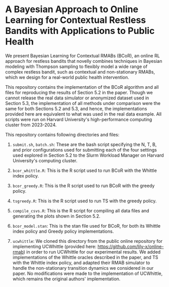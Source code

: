 # A Bayesian Approach to Online Learning for Contextual Restless Bandits with Applications to Public Health

We present Bayesian Learning for Contextual RMABs (BCoR), an online RL approach for restless bandits that novelly combines techniques in Bayesian modeling with Thompson sampling to flexibly model a wide range of complex restless bandit, such as contextual and non-stationary RMABs, which we design for a real-world public health intervention.

This repository contains the implementation of the BCoR algorithm and all files for reproducing the results of Section 5.2 in the paper. Though we cannot release the real data simulator or anonymized dataset used in Section 5.3, the implementation of all methods under comparison were the same for both Sections 5.2 and 5.3, and hence, the implementations provided here are equivalent to what was used in the real data example. All scripts were run on Harvard University's high-performance computing cluster from 2023-2024. 

 This repository contains following directories and files:

1. `submit.sh`, `batch.sh`: These are the bash script specifying the N, T, B, and prior configurations used for submitting each of the four settings used explored in Section 5.2 to the Slurm Workload Manager on Harvard University's computing cluster.

2. `bcor_whittle.R`: This is the R script used to run BCoR with the Whittle index policy.

3. `bcor_greedy.R`: This is the R script used to run BCoR with the greedy policy.

4. `tsgreedy.R`: This is the R script used to run TS with the greedy policy.

5. `compile_csvs.R`: This is the R script for compiling all data files and generating the plots shown in Section 5.2.

6. `bcor_model.stan`: This is the stan file used for BCoR, for both its Whittle index policy and Greedy policy implementations.

7. `ucwhittle`: We cloned this directory from the public online repository for implementing UCWhittle (provided here: https://github.com/lily-x/online-rmab) in order to run UCWhittle for our experimental results. We added implementations of the Whittle oracles described in the paper, and TS with the Whittle index policy, and adapted their RMAB simulator to handle the non-stationary transition dynamics we considered in our paper. No modifications were made to the implementation of UCWhittle, which remains the original authors' implementation. 
